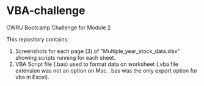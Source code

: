 # VBA-challenge
CWRU Bootcamp Challenge for Module 2

This repository contains:
1. Screenshots for each page (3) of "Multiple_year_stock_data.xlsx" showing scripts running for each sheet.
2. VBA Script file (.bas) used to format data on worksheet (.vba file extension was not an option on Mac. .bas was the only export option for vba in Excel).

